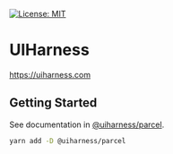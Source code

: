 [![License: MIT](https://img.shields.io/badge/License-MIT-yellow.svg)](https://opensource.org/licenses/MIT)

# UIHarness

https://uiharness.com

## Getting Started

See documentation in [@uiharness/parcel](libs/parcel).

```bash
yarn add -D @uiharness/parcel
```
